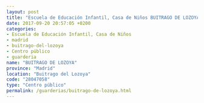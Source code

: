 ```yaml
---
layout: post
title: "Escuela de Educación Infantil, Casa de Niños BUITRAGO DE LOZOYA"
date: 2017-09-20 20:57:05 +0200
categories:
- Escuela de Educación Infantil, Casa de Niños
- madrid
- buitrago-del-lozoya
- Centro público
- guarderia
name: "BUITRAGO DE LOZOYA"
province: "Madrid"
location: "Buitrago del Lozoya"
code: "28047058"
type: "Centro público"
permalink: /guarderias/buitrago-de-lozoya.html
---
```


